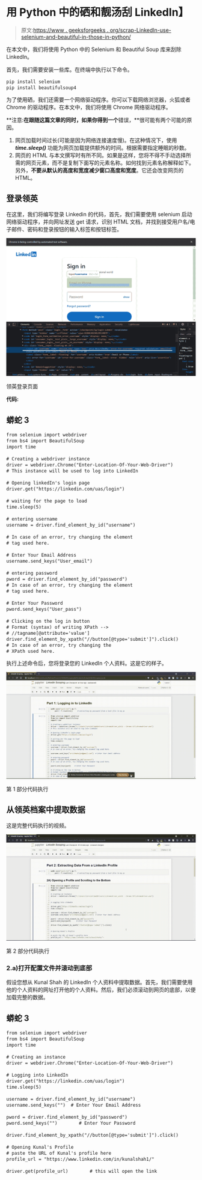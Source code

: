 # 用 Python 中的硒和靓汤刮 LinkedIn】

> 原文:[https://www . geeksforgeeks . org/scrap-LinkedIn-use-selenium-and-beautiful-in-those-in-python/](https://www.geeksforgeeks.org/scrape-linkedin-using-selenium-and-beautiful-soup-in-python/)

在本文中，我们将使用 Python 中的 Selenium 和 Beautiful Soup 库来刮除 Linkedln。

首先，我们需要安装一些库。在终端中执行以下命令。

```
pip install selenium 
pip install beautifulsoup4
```

为了使用硒，我们还需要一个网络驱动程序。你可以下载网络浏览器，火狐或者 Chrome 的驱动程序。在本文中，我们将使用 Chrome 网络驱动程序。

**注意:**在跟随这篇文章的同时，如果你得到一个**错误，**很可能有两个可能的原因。

1.  网页加载时间过长(可能是因为网络连接速度慢)。在这种情况下，使用 ***time.sleep()*** 功能为网页加载提供额外的时间。根据需要指定睡眠的秒数。
2.  网页的 HTML 与本文撰写时有所不同。如果是这样，您将不得不手动选择所需的网页元素，而不是复制下面写的元素名称。如何找到元素名称解释如下。另外，**不要从默认的高度和宽度减少窗口高度和宽度**。它还会改变网页的 HTML。

## 登录领英

在这里，我们将编写登录 Linkedin 的代码，首先，我们需要使用 selenium 启动网络驱动程序，并向网址发送 get 请求，识别 HTML 文档，并找到接受用户名/电子邮件、密码和登录按钮的输入标签和按钮标签。

![](img/fae25e66c74f5c732f577e9ec7d30fcd.png)

领英登录页面

**代码:**

## 蟒蛇 3

```
from selenium import webdriver
from bs4 import BeautifulSoup
import time

# Creating a webdriver instance
driver = webdriver.Chrome("Enter-Location-Of-Your-Web-Driver")
# This instance will be used to log into LinkedIn

# Opening linkedIn's login page
driver.get("https://linkedin.com/uas/login")

# waiting for the page to load
time.sleep(5)

# entering username
username = driver.find_element_by_id("username")

# In case of an error, try changing the element
# tag used here.

# Enter Your Email Address
username.send_keys("User_email")  

# entering password
pword = driver.find_element_by_id("password")
# In case of an error, try changing the element 
# tag used here.

# Enter Your Password
pword.send_keys("User_pass")        

# Clicking on the log in button
# Format (syntax) of writing XPath --> 
# //tagname[@attribute='value']
driver.find_element_by_xpath("//button[@type='submit']").click()
# In case of an error, try changing the
# XPath used here.
```

执行上述命令后，您将登录您的 LinkedIn 个人资料。这是它的样子。

![](img/6f8a5f3fbfcaf40ff3ec426802e4fcb9.png)

第 1 部分代码执行

## 从领英档案中提取数据

这是完整代码执行的视频。

![](img/763e3e47e06b9320bb37fbcf739c9345.png)

第 2 部分代码执行

### 2.a)打开配置文件并滚动到底部

假设您想从 Kunal Shah 的 LinkedIn 个人资料中提取数据。首先，我们需要使用他的个人资料的网址打开他的个人资料。然后，我们必须滚动到网页的底部，以便加载完整的数据。

## 蟒蛇 3

```
from selenium import webdriver
from bs4 import BeautifulSoup
import time

# Creating an instance
driver = webdriver.Chrome("Enter-Location-Of-Your-Web-Driver")

# Logging into LinkedIn
driver.get("https://linkedin.com/uas/login")
time.sleep(5)

username = driver.find_element_by_id("username")
username.send_keys("")  # Enter Your Email Address

pword = driver.find_element_by_id("password")
pword.send_keys("")        # Enter Your Password

driver.find_element_by_xpath("//button[@type='submit']").click()

# Opening Kunal's Profile
# paste the URL of Kunal's profile here
profile_url = "https://www.linkedin.com/in/kunalshah1/"

driver.get(profile_url)        # this will open the link
```